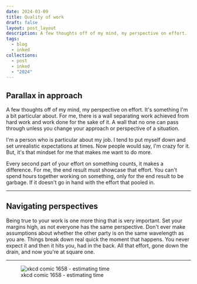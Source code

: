 ```yaml
---
date: 2024-03-09
title: Quality of work
draft: false
layout: post_layout
description: A few thoughts off of my mind, my perspective on effort.
tags:
  - blog
  - inked
collections:
  - post
  - inked
  - "2024"
---
```


## Parallax in approach

A few thoughts off of my mind, my perspective on effort. It's something I'm a bit particular about. For me, there is a wall separating work achieved from hard work and work done for the sake of it. A wall that no one can pass through unless you change your approach or perspective of a situation.

I'm a person who is particular about my job. I tend to put myself down and set unrealistic expectations at times. Now people would say, I'm crazy for it. But, it's that mindset for me that makes me want to do more.

Every second part of your effort on something counts, it makes a difference. For me, the end result must showcase that effort. You can't spend hours together working on something, only for the end result to be garbage. If it doesn't go in hand with the effort that pooled in.

---

## Navigating perspectives

Being true to your work is one more thing that is very important. Set your margins high, as not everyone has the same perspective. Don't ever make assumptions about whether the other party is on the same wavelength as you are. Things break down real quick the moment that happens. You never expect it and then it hits you, had in the back. All that effort, gone down the drain, and now you're at square one.

---

<figure>
<img alt="xkcd comic 1658 - estimating time" loading="lazy" src="https://imgs.xkcd.com/comics/estimating_time_2x.png">
<figcaption>xkcd comic 1658 - estimating time</figcaption>
</figure>
